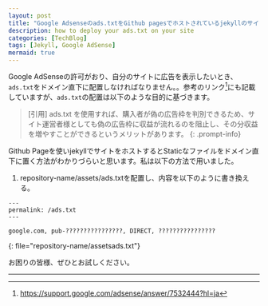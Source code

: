 ```yaml
---
layout: post
title: "Google Adsenseのads.txtをGithub pagesでホストされているjekyllのサイトへデプロイする方法"
description: how to deploy your ads.txt on your site
categories: [TechBlog]
tags: [Jekyll, Google AdSense]
mermaid: true
---
```



Google AdSenseの許可がおり、自分のサイトに広告を表示したいとき、`ads.txt`をドメイン直下に配置しなければなりません。。参考のリンク[^adstxt]にも記載していますが、`ads.txt`の配置は以下のような目的に基づきます。

> [引用] ads.txt を使用すれば、購入者が偽の広告枠を判別できるため、サイト運営者様としても偽の広告枠に収益が流れるのを阻止し、その分収益を増やすことができるというメリットがあります。
{: .prompt-info}

Github Pageを使いjekyllでサイトをホストするとStaticなファイルをドメイン直下に置く方法がわかりづらいと思います。私は以下の方法で用いました。

1. repository-name/assets/ads.txtを配置し、内容を以下のように書き換える。

```
---
permalink: /ads.txt
---

google.com, pub-????????????????, DIRECT, ????????????????
```
{: file="repository-name/assetsads.txt"}

お困りの皆様、ぜひとお試しください。

---
[^adstxt]: https://support.google.com/adsense/answer/7532444?hl=ja